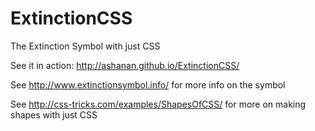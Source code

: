 ExtinctionCSS
=============

The Extinction Symbol with just CSS

See it in action: http://ashanan.github.io/ExtinctionCSS/

See http://www.extinctionsymbol.info/ for more info on the symbol

See http://css-tricks.com/examples/ShapesOfCSS/ for more on making shapes with just CSS

